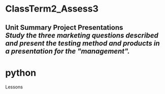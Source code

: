 # ClassTerm2_Assess3
Unit Summary Project Presentations  
*Study the three marketing questions described and present the testing method and products in a presentation for the "management".*
---
# python
Lessons
